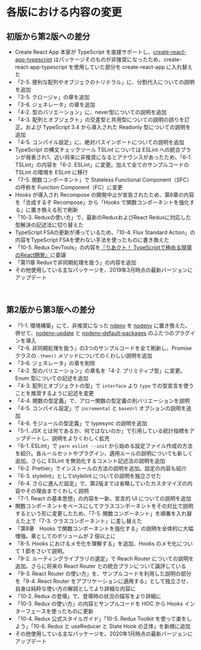 # 各版における内容の変更

## 初版から第2版への差分

- Create React App 本家が TypeScript を直接サポートし、[create-react-app-typescript](https://github.com/wmonk/create-react-app-typescript) はパッケージそのものが非推奨になったため、create-react-app-typescript を使用していた部分を create-react-app に入れ替えた
- 「2-5. 便利な配列やオブジェクのトリテラル」に、分割代入についての説明を追加
- 「3-5. クロージャ」の章を追加
- 「3-6. ジェネレータ」の章を追加
- 「4-2. 型のバリエーション」に、never型についての説明を追加
- 「4-3. 配列とオブジェクト」の交差型と共用型についての説明の誤りを訂正。および TypeScript 3.4 から導入された Readonly 型についての説明を追加
- 「4-5. コンパイル設定」に、絶対パスインポートについての説明を追加
- TypeScript の構文チェックツール TSLint については ESLint への統合プランが発表され1、近い将来に非推奨になるとアナウンスがあったため、「6-1. TSLint」の内容を「6-2. ESLint」に変更。加えて全てのサンプルコードの TSLint の環境を ESLint に移行
- 「7-5. 関数コンポーネント」で Stateless Functional Component（SFC）の呼称を Function Component（FC）に変更
- Hooks が導入され Recompose の開発中止が宣告されたため、第8章の内容を「合成するぞ Recompose」から「Hooks で関数コンポーネントを強化する」に置き換える形で刷新
- 「10-3. Reduxの使い方」で、最新のReduxおよびReact Reduxに対応した型解決の記述法に切り替えた
- TypeScript FSAの更新が滞っているため、「10-4. Flux Standard Action」の内容をTypeScript FSAを使わない手法を使ったものに書き換えた
- 「10-5. Redux DevTools」の内容を[『りあクト！ TypeScriptで極める現場のReact開発』](https://oukayuka.booth.pm/items/1312815)に委譲
- 「第11章 Reduxで非同期処理を扱う」の内容を追加
- その他使用している主なパッケージを、2019年3月時点の最新バージョンにアップデート

<br />

## 第2版から第3版への差分

- 「1-1. 環境構築」にて、非推奨になった [ndenv](https://github.com/riywo/ndenv) を [nodenv](https://github.com/nodenv/nodenv) に置き換えた。併せて、[nodenv-update](https://github.com/nodenv/nodenv-update) と [nodenv-default-packages](https://github.com/nodenv/nodenv-default-packages) のふたつのプラグインを導入
- 「2-6. 非同期処理を扱う」の3つのサンプルコードを全て刷新し、Promise クラスの `.then()` メソッドについてのくわしい説明を追加
- 「3-6. ジェネレータ」の章を削除
- 「4-2. 型のバリエーション」の章名を「4-2. プリミティブ型」に変更。Enum 型についての記述を追加
- 「4-3. 配列とオブジェクトの型」で `interface` より `type` での型宣言を使うことを推奨するように記述を変更
- 「4-4. 関数の型定義」で、アロー関数の型定義の別バリエーションを説明
- 「4-5. コンパイル設定」で `incremental` と `baseUrl` オプションの説明を追加
- 「4-6. モジュールの型定義」で typesync の説明を追加
- 「5-1. JSX とは何であるか、何ではないのか」で引用している統計指標をアップデートし、説明をよりくわしく拡充
- 「6-1. ESLint」で `yarn eslint --init` から始める設定ファイル作成の方法を紹介。各ルールセットやプラグイン、適用ルールの説明についても新しく追加。さらに ESLint を無効化するコメント記述法の説明を追加
- 「6-2. Prettier」でインストールの方法の説明を追加。設定の内容も紹介
- 「6-3. stylelint」としてstylelint についての説明を独立させた
- 「6-4. さらに進んだ設定」で、第2版までは省略していたカスタマイズの内容やその理由までくわしく説明
- 「7-1. React の基本思想」の内容を一新、宣言的 UI についての説明を追加
- 関数コンポーネントをベースにしてクラスコンポーネントをその対比で説明するという形に変更したため、「7-5. 関数コンポーネント」を順番を入れ替えた上で「7-3. クラスコンポーネント」に差し替えた
- 「第8章　Hooks で関数コンポーネントを強化する」の説明を全体的に大幅増強。章としてのボリュームが 2 倍以上に
- 「8-5. Hooks におけるメモ化を理解する」を追加、Hooks のメモ化について 1 節をさいて説明。
- 「9-2. ルーティングライブラリの選定」で Reach Router についての説明を追加。さらに将来の React Router との統合プランについて論評している
- 「9-3. React Router の使い方」を、サンプルコードを利用した説明の部分を「9-4. React Router をアプリケーションに適用する」として独立させ、自身は純粋な使い方の解説としてより詳細な内容に
- 「10-2. Redux の登場」で、登場時の状況の描写をより詳細に
- 「10-3. Redux の使い方」の内容とサンプルコードを HOC から Hooks インターフェースを使ったものに更新
- 「10-4. Redux 公式スタイルガイド」「10-5. Redux Toolkit を使って楽をしよう」「10-6. Redux と useReducer と State Hook の正体」を新規に追加
- その他使用している主なパッケージを、2020年1月時点の最新バージョンにアップデート

